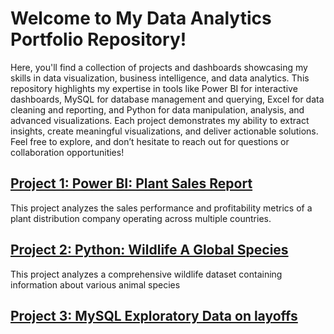 #  Welcome to My Data Analytics Portfolio Repository!

Here, you'll find a collection of projects and dashboards showcasing my skills in data visualization, business intelligence, and data analytics. This repository highlights my expertise in tools like Power BI for interactive dashboards, MySQL for database management and querying, Excel for data cleaning and reporting, and Python for data manipulation, analysis, and advanced visualizations. Each project demonstrates my ability to extract insights, create meaningful visualizations, and deliver actionable solutions. Feel free to explore, and don’t hesitate to reach out for questions or collaboration opportunities!

## [Project 1: Power BI: Plant Sales Report](https://github.com/Ruben-Eduard/PortfolioProjects/tree/main/Power%20BI)

This project analyzes the sales performance and profitability metrics of a plant distribution company operating across multiple countries.

## [Project 2: Python: Wildlife A Global Species](https://github.com/Ruben-Eduard/PortfolioProjects/tree/main/Python)

This project analyzes a comprehensive wildlife dataset containing information about various animal species

## [Project 3: MySQL Exploratory Data on layoffs](https://github.com/Ruben-Eduard/PortfolioProjects/tree/main/MySQL%20Project)
